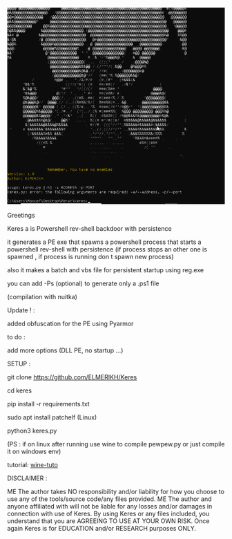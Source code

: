 
![Alt text](<2023-12-14 10_44_16-.png>)

Greetings

Keres a is Powershell rev-shell backdoor with persistence 

it generates a PE exe that spawns a powershell process that starts a powershell rev-shell with persistence (if process stops an other one is spawned , if process is running don t spawn new process)

also it makes a batch and vbs file for persistent startup using reg.exe

you can add -Ps (optional) to generate only a .ps1 file

(compilation with nuitka)

Update ! : 

added obfuscation for the PE using Pyarmor

to do : 

add more options (DLL PE, no startup ...)

SETUP :

git clone https://github.com/ELMERIKH/Keres

cd keres

pip install -r requirements.txt

sudo apt install patchelf (Linux)

python3 keres.py

(PS : if on linux after running use wine to compile pewpew.py or just compile it on windows env) 

tutorial: [wine-tuto](wine-tuto/wine.md)

DISCLAIMER :

ME The author takes NO responsibility and/or liability for how you choose to use any of the tools/source code/any files provided. ME The author and anyone affiliated with will not be liable for any losses and/or damages in connection with use of Keres. By using Keres or any files included, you understand that you are AGREEING TO USE AT YOUR OWN RISK. Once again Keres is for EDUCATION and/or RESEARCH purposes ONLY.


